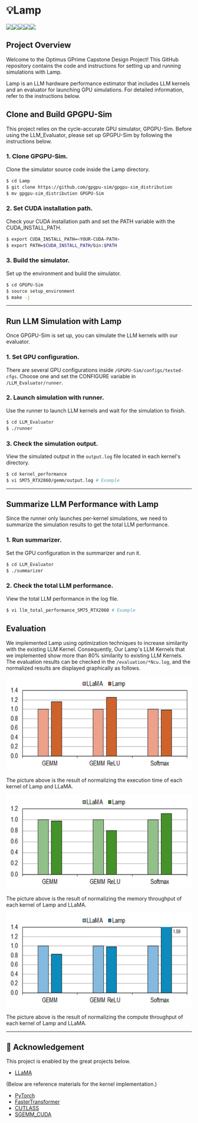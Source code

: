 # 💡Lamp
<div style="display:flex; flex-direction:row;">
  <img src="https://img.shields.io/badge/C%2B%2B-%2300599C?style=flat-square&logo=cplusplus&logoColor=white"/> 
  <img src="https://img.shields.io/badge/CUDA-%23A8B9CC?style=flat-square&logo=nvidia&logoColor=white"/> 
  <img src="https://img.shields.io/badge/Python-%233776AB?style=flat-square&logo=python&logoColor=white"/>     
  <img src="https://img.shields.io/badge/PyTorch-%23EE4C2C?style=flat-square&logo=pytorch&logoColor=white"/> 
  <img src="https://img.shields.io/badge/Bash-%234EAA25?style=flat-square&logo=gnubash&logoColor=white"/>
</div>

## Project Overview

Welcome to the Optimus GPrime Capstone Design Project! This GitHub repository contains the code and instructions for setting up and running simulations with Lamp.

Lamp is an LLM hardware performance estimator that includes LLM kernels and an evaluator for launching GPU simulations. For detailed information, refer to the instructions below.

## Clone and Build GPGPU-Sim

This project relies on the cycle-accurate GPU simulator, GPGPU-Sim. Before using the LLM_Evaluator, please set up GPGPU-Sim by following the instructions below.

### 1. Clone GPGPU-Sim.

Clone the simulator source code inside the Lamp directory.

```bash
$ cd Lamp
$ git clone https://github.com/gpgpu-sim/gpgpu-sim_distribution
$ mv gpgpu-sim_distribution GPGPU-Sim
```

### 2. Set CUDA installation path.

Check your CUDA installation path and set the PATH variable with the CUDA_INSTALL_PATH.

```bash
$ export CUDA_INSTALL_PATH=<YOUR-CUDA-PATH>
$ export PATH=$CUDA_INSTALL_PATH/bin:$PATH
```

### 3. Build the simulator.

Set up the environment and build the simulator.

```bash
$ cd GPGPU-Sim
$ source setup_environment
$ make -j
```

---

## Run LLM Simulation with Lamp

Once GPGPU-Sim is set up, you can simulate the LLM kernels with our evaluator.

### 1. Set GPU configuration.

There are several GPU configurations inside `/GPGPU-Sim/configs/tested-cfgs`. Choose one and set the CONFIGURE variable in `/LLM_Evaluator/runner`.

### 2. Launch simulation with runner.

Use the runner to launch LLM kernels and wait for the simulation to finish.

```bash
$ cd LLM_Evaluator
$ ./runner
```

### 3. Check the simulation output.

View the simulated output in the `output.log` file located in each kernel's directory.

```bash
$ cd kernel_performance
$ vi SM75_RTX2060/gemm/output.log # Example
```

---

## Summarize LLM Performance with Lamp

Since the runner only launches per-kernel simulations, we need to summarize the simulation results to get the total LLM performance.

### 1. Run summarizer.

Set the GPU configuration in the summarizer and run it.

```bash
$ cd LLM_Evaluator
$ ./summarizer
```

### 2. Check the total LLM performance.

View the total LLM performance in the log file.

```bash
$ vi llm_total_performance_SM75_RTX2060 # Example
```

<a id="evaluation"></a>
## Evaluation
We implemented Lamp using optimization techniques to increase similarity with the existing LLM Kernel.
Consequently, Our Lamp's LLM Kernels that we implemented show more than 80% similarity to existing LLM Kernels. The evaluation results can be checked in the `/evaluation/*Ncu.log`, and the normalized results are displayed graphically as follows.
<p align="center"><img src="evaluation/executionTime.JPG" height="256px"/></p>
The picture above is the result of normalizing the execution time of each kernel of Lamp and LLaMA.
<p align="center"><img src="evaluation/memoryThroughput.JPG" height="256px"/></p>
The picture above is the result of normalizing the memory throughput of each kernel of Lamp and LLaMA.
<p align="center"><img src="evaluation/computeThroughput.JPG" height="256px"/></p>
The picture above is the result of normalizing the compute throughput of each kernel of Lamp and LLaMA.

---


<a id="acknowledgement"></a>
## 👏 Acknowledgement
This project is enabled by the great projects below.
- [LLaMA](https://github.com/meta-llama/llama)
  
(Below are reference materials for the kernel implementation.)
- [PyTorch](https://github.com/pytorch/pytorch.git) 
- [FasterTransformer](https://github.com/NVIDIA/FasterTransformer.git)
- [CUTLASS](https://github.com/NVIDIA/cutlass.git)
- [SGEMM_CUDA](https://github.com/siboehm/SGEMM_CUDA)
